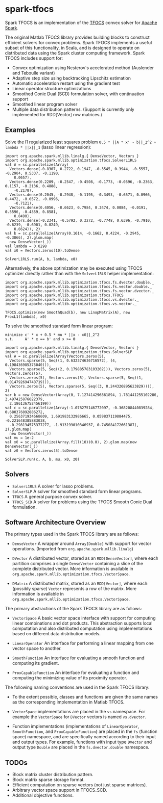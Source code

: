 # spark-tfocs

Spark TFOCS is an implementation of the [TFOCS](http://cvxr.com/tfocs/) convex solver for [Apache
Spark](http://spark.apache.org/).

The original Matlab TFOCS library provides building blocks to construct efficient solvers for convex
problems. Spark TFOCS implements a useful subset of this functionality, in Scala, and is designed to
operate on distributed data using the Spark cluster computing framework. Spark TFOCS includes
support for:

* Convex optimization using Nesterov's accelerated method (Auslender and Teboulle variant)
* Adaptive step size using backtracking Lipschitz estimation
* Automatic acceleration restart using the gradient test
* Linear operator structure optimizations
* Smoothed Conic Dual (SCD) formulation solver, with continuation support
* Smoothed linear program solver
* Multiple data distribution patterns. (Support is currently only implemented for RDD[Vector] row
  matrices.)

## Examples

Solve the l1 regularized least squares problem `0.5 * ||A * x' - b||_2^2 + lambda * ||x||_1` (lasso
linear regression):

    import org.apache.spark.mllib.linalg.{ DenseVector, Vectors }
    import org.apache.spark.mllib.optimization.tfocs.SolverL1RLS
    val A = sc.parallelize(Array(
      Vectors.dense(-0.8307, 0.2722, 0.1947, -0.3545, 0.3944, -0.5557, -0.2904, 0.5337, -0.1190,
        0.0657),
      Vectors.dense(0.2209, -0.2547, -0.4508, -0.1773, -0.0596, -0.2363, 0.1157, -0.2136, 0.4888,
        -0.2178),
      Vectors.dense(0.2045, -0.2948, -0.1195, -0.3493, -0.6571, 0.0966, 0.4472, -0.0572, -0.0996,
        -0.7121),
      Vectors.dense(0.4056, -0.6623, 0.7984, 0.3474, 0.0084, -0.0191, 0.5596, -0.4359, 0.8581,
        0.0490),
      Vectors.dense(-0.2341, -0.5792, 0.3272, -0.7748, 0.6396, -0.7910, -0.6239, -0.6901, 0.0249,
        0.6624)), 2)
    val b = sc.parallelize(Array(0.1614, -0.1662, 0.4224, -0.2945, -0.3866), 2).glom.map(
      new DenseVector(_))
    val lambda = 0.0298
    val x0 = Vectors.zeros(10).toDense

    SolverL1RLS.run(A, b, lambda, x0)

Alternatively, the above optimization may be executed using TFOCS optimizer directly rather than
with the `SolverL1RLS` helper implementation:

    import org.apache.spark.mllib.optimization.tfocs.fs.dvector.double._
    import org.apache.spark.mllib.optimization.tfocs.fs.vector.double._
    import org.apache.spark.mllib.optimization.tfocs.fs.vector.dvector._
    import org.apache.spark.mllib.optimization.tfocs.TFOCS
    import org.apache.spark.mllib.optimization.tfocs.vs.dvector._
    import org.apache.spark.mllib.optimization.tfocs.vs.vector._

    TFOCS.optimize(new SmoothQuad(b), new LinopMatrix(A), new ProxL1(lambda), x0)

To solve the smoothed standard form linear program:

    minimize c' * x + 0.5 * mu * ||x - x0||_2^2
    s.t.     A' * x == b' and x >= 0

<!-- code block break -->

    import org.apache.spark.mllib.linalg.{ DenseVector, Vectors }
    import org.apache.spark.mllib.optimization.tfocs.SolverSLP
    val A = sc.parallelize(Array(Vectors.zeros(5),
      Vectors.sparse(5, Seq((1, 0.632374636716572), (4, 0.198436985375040))),
      Vectors.sparse(5, Seq((2, 0.179885783103202))), Vectors.zeros(5), Vectors.zeros(5),
      Vectors.zeros(5), Vectors.zeros(5), Vectors.sparse(5, Seq((1, 0.014792694748719))),
      Vectors.zeros(5), Vectors.sparse(5, Seq((3, 0.244326895623829)))), 2)
    var b = new DenseVector(Array(0, 7.127414296861894, 1.781441255102280, 2.497425876822379,
      2.186136752456199))
    val c = sc.parallelize(Array(-1.078275146772097, -0.368208440839284, 0.680376092886272,
      0.256371934668609, 1.691983132986665, 0.059837119884475, -0.221648385883038,
      -0.298134575377277, -1.913199010346937, 0.745084172661387), 2).glom.map(
      new DenseVector(_))
    val mu = 1e-2
    val x0 = sc.parallelize(Array.fill(10)(0.0), 2).glom.map(new DenseVector(_))
    val z0 = Vectors.zeros(5).toDense

    SolverSLP.run(c, A, b, mu, x0, z0)

## Solvers

* `SolverL1RLS` A solver for lasso problems.
* `SolverSLP` A solver for smoothed standard form linear programs.
* `TFOCS` A general purpose convex solver.
* `TFOCS_SCD` A solver for problems using the TFOCS Smooth Conic Dual formulation.

## Software Architecture Overview

The primary types used in the Spark TFOCS library are as follows:

* `DenseVector` A wrapper around `Array[Double]` with support for vector operations. (Imported
  from `org.apache.spark.mllib.linalg`)

* `DVector` A distributed vector, stored as an `RDD[DenseVector]`, where each partition comprises a
  single `DenseVector` containing a slice of the complete distributed vector. More information is
  available in `org.apache.spark.mllib.optimization.tfocs.VectorSpace`.

* `DMatrix` A distributed matrix, stored as an `RDD[Vector]`, where each (possibly sparse) `Vector`
  represents a row of the matrix. More information is available in
  `org.apache.spark.mllib.optimization.tfocs.VectorSpace`.

The primary abstractions of the Spark TFOCS library are as follows:

* `VectorSpace` A basic vector space interface with support for computing linear combinations and
  dot products. This abstraction supports local computation and also distributed computation using
  implementations based on different data distribution models.

* `LinearOperator` An interface for performing a linear mapping from one vector space to another.

* `SmoothFunction` An interface for evaluating a smooth function and computing its gradient.

* `ProxCapableFunction` An interface for evaluating a function and computing the minimizing value
  of its proximity operator.

The following naming conventions are used in the Spark TFOCS library:

* To the extent possible, classes and functions are given the same names as the corresponding
  implementation in Matlab TFOCS.

* `VectorSpace` implementations are placed in the `vs` namespace. For example the `VectorSpace` for
  `DVector` vectors is named `vs.dvector`.

* Function implementations (implementations of `LinearOperator`, `SmoothFunction`, and
  `ProxCapableFunction`) are placed in the `fs` (function space) namespace, and are specifically
  named according to their input and output types. For example, functions with input type `DVector`
  and output type `Double` are placed in the `fs.dvector.double` namespace.

## TODOs

* Block matrix cluster distribution pattern.
* Block matrix sparse storage format.
* Efficient computation on sparse vectors (not just sparse matrices).
* Arbitrary vector space support in TFOCS_SCD.
* Additional objective functions.
